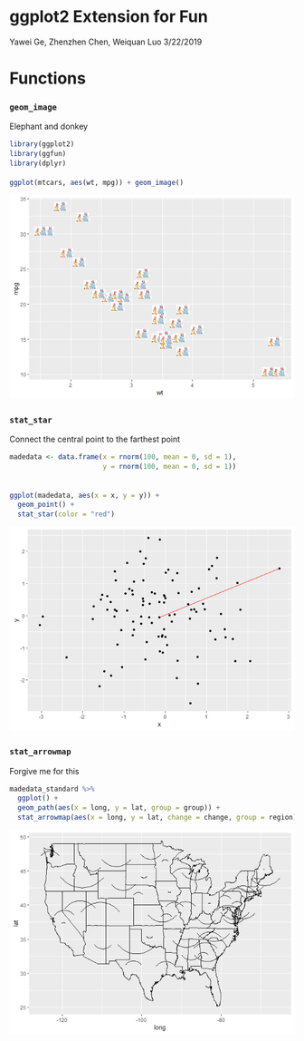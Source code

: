 ggplot2 Extension for Fun
================
Yawei Ge, Zhenzhen Chen, Weiquan Luo
3/22/2019

Functions
=========

### `geom_image`

Elephant and donkey

``` r
library(ggplot2)
library(ggfun)
library(dplyr)

ggplot(mtcars, aes(wt, mpg)) + geom_image()
```

![](README_files/figure-markdown_github/unnamed-chunk-1-1.png)

### `stat_star`

Connect the central point to the farthest point

``` r
madedata <- data.frame(x = rnorm(100, mean = 0, sd = 1),
                       y = rnorm(100, mean = 0, sd = 1))


ggplot(madedata, aes(x = x, y = y)) +
  geom_point() +
  stat_star(color = "red")
```

![](README_files/figure-markdown_github/unnamed-chunk-2-1.png)

### `stat_arrowmap`

Forgive me for this

``` r
madedata_standard %>%
  ggplot() +
  geom_path(aes(x = long, y = lat, group = group)) +
  stat_arrowmap(aes(x = long, y = lat, change = change, group = region))
```

![](README_files/figure-markdown_github/unnamed-chunk-4-1.png)
